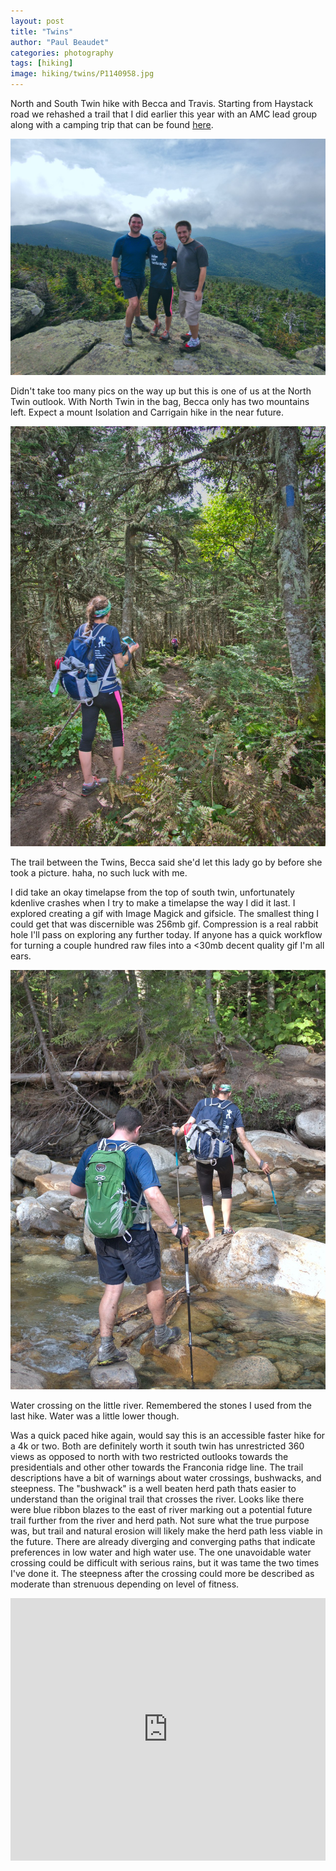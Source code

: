 ```yaml
---
layout: post
title: "Twins"
author: "Paul Beaudet"
categories: photography
tags: [hiking]
image: hiking/twins/P1140958.jpg
---
```


North and South Twin hike with Becca and Travis. Starting from Haystack road we rehashed a trail that I did earlier this year with an AMC lead group along with a camping trip that can be found [here](https://paulbeaudet.github.io/photography/squamcamping.html).

![](/assets/img/hiking/twins/P1140888.jpg)

Didn't take too many pics on the way up but this is one of us at the North Twin outlook. With North Twin in the bag, Becca only has two mountains left. Expect a mount Isolation and Carrigain hike in the near future.

![](/assets/img/hiking/twins/P1140891.jpg)

The trail between the Twins, Becca said she'd let this lady go by before she took a picture. haha, no such luck with me.

I did take an okay timelapse from the top of south twin, unfortunately kdenlive crashes when I try to make a timelapse the way I did it last. I explored creating a gif with Image Magick and gifsicle. The smallest thing I could get that was discernible was 256mb gif. Compression is a real rabbit hole I'll pass on exploring any further today. If anyone has a quick workflow for turning a couple hundred raw files into a <30mb decent quality gif I'm all ears.

![](/assets/img/hiking/twins/P1140965.jpg)

Water crossing on the little river. Remembered the stones I used from the last hike. Water was a little lower though.

Was a quick paced hike again, would say this is an accessible faster hike for a 4k or two. Both are definitely worth it south twin has unrestricted 360 views as opposed to north with two restricted outlooks towards the presidentials and other other towards the Franconia ridge line. The trail descriptions have a bit of warnings about water crossings, bushwacks, and steepness. The "bushwack" is a well beaten herd path thats easier to understand than the original trail that crosses the river. Looks like there were blue ribbon blazes to the east of river marking out a potential future trail further from the river and herd path. Not sure what the true purpose was, but trail and natural erosion will likely make the herd path less viable in the future. There are already diverging and converging paths that indicate preferences in low water and high water use. The one unavoidable water crossing could be difficult with serious rains, but it was tame the two times I've done it. The steepness after the crossing could more be described as moderate than strenuous depending on level of fitness.

<iframe src='https://www.gaiagps.com/public/wbeX7Lgak9zwH5Vqm4EqzlrV?embed=True' style='border:none; overflow-y: hidden; background-color:white; min-width: 320px; max-width:1280px; width:100%; height: 420px;' scrolling='no' seamless='seamless'></iframe>
